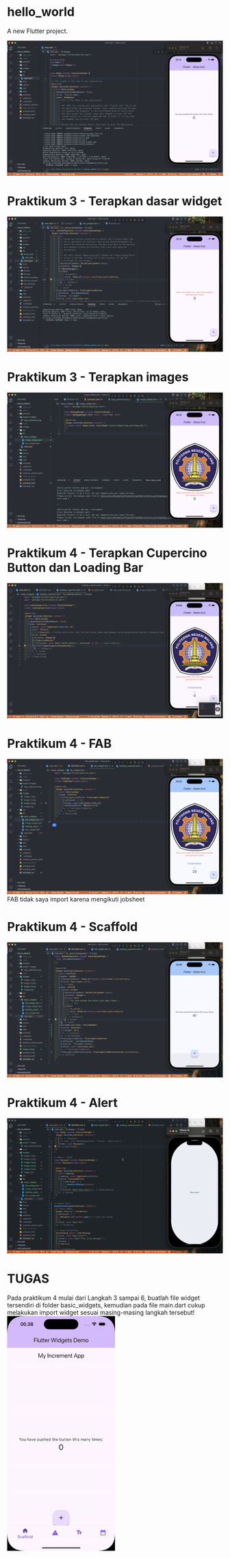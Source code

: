 # hello_world

A new Flutter project.

![alt text](images/image.png)

# Praktikum 3 - Terapkan dasar widget

![alt text](images/image-1.png)

# Praktikum 3 - Terapkan images

![alt text](images/image-2.png)

# Praktikum 4 - Terapkan Cupercino Button dan Loading Bar

![alt text](images/image-3.png)

# Praktikum 4 - FAB

![alt text](images/image-4.png)
FAB tidak saya import karena mengikuti jobsheet

# Praktikum 4 - Scaffold

![alt text](images/image-5.png)

# Praktikum 4 - Alert

![Alt Text](images/alert.gif)

# TUGAS

Pada praktikum 4 mulai dari Langkah 3 sampai 6, buatlah file widget tersendiri di folder basic_widgets, kemudian pada file main.dart cukup melakukan import widget sesuai masing-masing langkah tersebut!
<img src="images/tugas-2.gif" alt="Alt Text" width="50%" height="50%">
